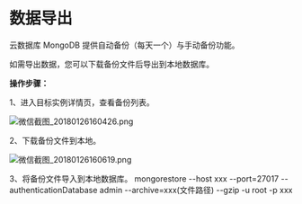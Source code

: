 # **数据导出**

云数据库 MongoDB 提供自动备份（每天一个）与手动备份功能。

如需导出数据，您可以下载备份文件后导出到本地数据库。

**操作步骤：**

1、进入目标实例详情页，查看备份列表。

![微信截图_20180126160426.png](https://img1.jcloudcs.com/cms/f2ed1618-134d-4947-8bae-9c98df9fc1c520180126160554.png)

2、下载备份文件到本地。

![微信截图_20180126160619.png](https://img1.jcloudcs.com/cms/2fd9330b-f08d-40cb-b02e-fe8576b8797a20180126160630.png)

3、将备份文件导入到本地数据库。
mongorestore --host xxx --port=27017 --authenticationDatabase admin --archive=xxx(文件路径) --gzip -u root -p xxx